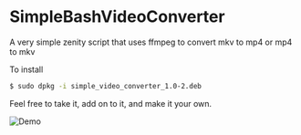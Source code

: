 # SimpleBashVideoConverter
A very simple zenity script that uses ffmpeg to convert mkv to mp4 or mp4 to mkv

To install
```.sh
$ sudo dpkg -i simple_video_converter_1.0-2.deb
```

Feel free to take it, add on to it, and make it your own. 


![Demo](https://github.com/Her0Zer0/SimpleBashVideoConverter/blob/master/demo.gif)
